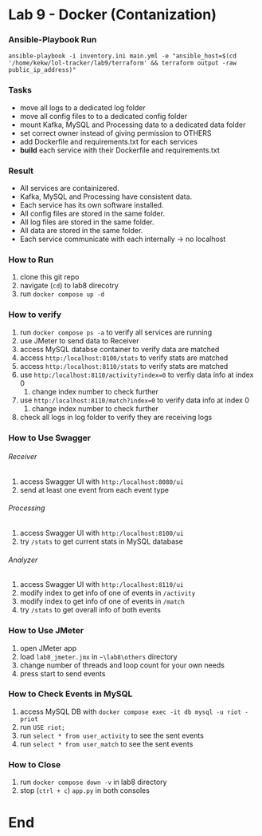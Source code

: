 # Lab 9 - Docker (Contanization)
### Ansible-Playbook Run
```
ansible-playbook -i inventory.ini main.yml -e "ansible_host=$(cd '/home/kekw/lol-tracker/lab9/terraform' && terraform output -raw public_ip_address)"
```

### Tasks
- move all logs to a dedicated log folder
- move all config files to to a dedicated config folder
- mount Kafka, MySQL and Processing data to a dedicated data folder
- set correct owner instead of giving permission to OTHERS 
- add Dockerfile and requirements.txt for each services
- **build** each service with their Dockerfile and requirements.txt

### Result
- All services are containizered. 
- Kafka, MySQL and Processing have consistent data.
- Each service has its own software installed.
- All config files are stored in the same folder.
- All log files are stored in the same folder.
- All data are stored in the same folder.
- Each service communicate with each internally → no localhost

### How to Run
1. clone this git repo
2. navigate (`cd`) to lab8 direcotry 
3. run `docker compose up -d`

### How to verify
1. run `docker compose ps -a` to verify all services are running
2. use JMeter to send data to Receiver
3. access MySQL databse container to verify data are matched
4. access `http:/localhost:8100/stats` to verify stats are matched
5. access `http:/localhost:8110/stats` to verify stats are matched
6. use `http:/localhost:8110/activity?index=0` to verfiy data info at index 0
   1. change index number to check further
7. use `http:/localhost:8110/match?index=0` to verify data info at index 0
   1. change index number to check further
8. check all logs in log folder to verify they are receiving logs

### How to Use Swagger
###### Receiver
1. access Swagger UI with `http:/localhost:8080/ui`
2. send at least one event from each event type
###### Processing
1. access Swagger UI with `http:/localhost:8100/ui`
2. try `/stats` to get current stats in MySQL database
###### Analyzer
1. access Swagger UI with `http:/localhost:8110/ui`
2. modify index to get info of one of events in `/activity`
3. modify index to get info of one of events in `/match`
4. try `/stats` to get overall info of both events

### How to Use JMeter
1. open JMeter app
2. load `lab8_jmeter.jmx` in `~\lab8\others` directory
3. change number of threads and loop count for your own needs
4. press start to send events

### How to Check Events in MySQL
1. access MySQL DB with `docker compose exec -it db mysql -u riot -priot`
2. run `USE riot;`
3. run `select * from user_activity` to see the sent events
4. run `select * from user_match` to see the sent events

### How to Close
1. run `docker compose down -v` in lab8 directory
2. stop (`ctrl + c`) `app.py` in both consoles

# End
